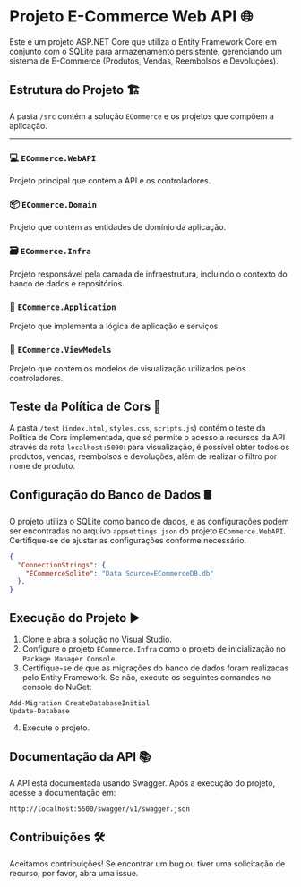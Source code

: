 ﻿# Projeto E-Commerce Web API :globe_with_meridians:

Este é um projeto ASP.NET Core que utiliza o Entity Framework Core em conjunto com o SQLite para armazenamento persistente, gerenciando um sistema de E-Commerce (Produtos, Vendas, Reembolsos e Devoluções). 

## Estrutura do Projeto :building_construction:

A pasta `/src` contém a solução `ECommerce` e os projetos que compõem a aplicação.

---

### 💻 `ECommerce.WebAPI` 
Projeto principal que contém a API e os controladores.

### 📦 `ECommerce.Domain` 
Projeto que contém as entidades de domínio da aplicação.

### 🗃️ `ECommerce.Infra` 
Projeto responsável pela camada de infraestrutura, incluindo o contexto do banco de dados e repositórios.

### 🚀 `ECommerce.Application` 
Projeto que implementa a lógica de aplicação e serviços.

### 👀 `ECommerce.ViewModels` 
Projeto que contém os modelos de visualização utilizados pelos controladores.

## Teste da Política de Cors 🔐

A pasta `/test` (`index.html`, `styles.css`, `scripts.js`) contém o teste da Política de Cors implementada, que só permite o acesso a recursos da API através da rota `localhost:5000`: para visualização, é possível obter todos os produtos, vendas, reembolsos e devoluções, além de realizar o filtro por nome de produto.

## Configuração do Banco de Dados 🛢️
O projeto utiliza o SQLite como banco de dados, e as configurações podem ser encontradas no arquivo `appsettings.json` do projeto `ECommerce.WebAPI`. Certifique-se de ajustar as configurações conforme necessário.

```json
{
  "ConnectionStrings": {
    "ECommerceSqlite": "Data Source=ECommerceDB.db"
  },
}
```

## Execução do Projeto ▶️
1. Clone e abra a solução no Visual Studio.
2. Configure o projeto `ECommerce.Infra` como o projeto de inicialização no `Package Manager Console`.
3. Certifique-se de que as migrações do banco de dados foram realizadas pelo Entity Framework. Se não, execute os seguintes comandos no console do NuGet:
```
Add-Migration CreateDatabaseInitial
Update-Database
```
4. Execute o projeto.

## Documentação da API 📚
A API está documentada usando Swagger. Após a execução do projeto, acesse a documentação em:

```
http://localhost:5500/swagger/v1/swagger.json
```

## Contribuições 🛠️

Aceitamos contribuições! Se encontrar um bug ou tiver uma solicitação de recurso, por favor, abra uma issue. 